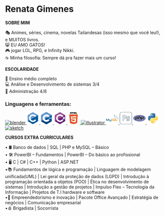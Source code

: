 # Renata Gimenes  
**SOBRE MIM**    
   
🎭 Animes, séries, cinema, novelas Tailandesas (isso mesmo que você leu!), e MUITOS livros.  
😸 EU AMO GATOS!  
🎮 jogar LOL, RPG, e Infinity Nikki.    
☕ Minha filosofia: Sempre dá pra fazer mais um curso!  

**ESCOLARIDADE**

📙    Ensino médio completo  
💻   Análise e Desenvolvimento de sistemas  3/4  
💼   Administração  4/8      





<h3 align="left">Linguagens e ferramentas:</h3>
<p align="left"> <a href="https://www.blender.org/" target="_blank" rel="noreferrer"> <img src="https://download.blender.org/branding/community/blender_community_badge_white.svg" alt="blender" width="40" height="40"/> </a> <a href="https://www.cprogramming.com/" target="_blank" rel="noreferrer"> <img src="https://raw.githubusercontent.com/devicons/devicon/master/icons/c/c-original.svg" alt="c" width="40" height="40"/> </a> <a href="https://www.w3schools.com/cpp/" target="_blank" rel="noreferrer"> <img src="https://raw.githubusercontent.com/devicons/devicon/master/icons/cplusplus/cplusplus-original.svg" alt="cplusplus" width="40" height="40"/> </a> <a href="https://www.w3schools.com/cs/" target="_blank" rel="noreferrer"> <img src="https://raw.githubusercontent.com/devicons/devicon/master/icons/csharp/csharp-original.svg" alt="csharp" width="40" height="40"/> </a> <a href="https://www.w3.org/html/" target="_blank" rel="noreferrer"> <img src="https://raw.githubusercontent.com/devicons/devicon/master/icons/html5/html5-original-wordmark.svg" alt="html5" width="40" height="40"/> </a> <a href="https://www.adobe.com/in/products/illustrator.html" target="_blank" rel="noreferrer"> <img src="https://www.vectorlogo.zone/logos/adobe_illustrator/adobe_illustrator-icon.svg" alt="illustrator" width="40" height="40"/> </a> <a href="https://www.mysql.com/" target="_blank" rel="noreferrer"> <img src="https://raw.githubusercontent.com/devicons/devicon/master/icons/mysql/mysql-original-wordmark.svg" alt="mysql" width="40" height="40"/> </a> <a href="https://www.photoshop.com/en" target="_blank" rel="noreferrer"> <img src="https://raw.githubusercontent.com/devicons/devicon/master/icons/photoshop/photoshop-line.svg" alt="photoshop" width="40" height="40"/> </a> <a href="https://www.php.net" target="_blank" rel="noreferrer"> <img src="https://raw.githubusercontent.com/devicons/devicon/master/icons/php/php-original.svg" alt="php" width="40" height="40"/> </a> <a href="https://www.python.org" target="_blank" rel="noreferrer"> <img src="https://raw.githubusercontent.com/devicons/devicon/master/icons/python/python-original.svg" alt="python" width="40" height="40"/> </a> <a href="https://www.sketch.com/" target="_blank" rel="noreferrer"> <img src="https://www.vectorlogo.zone/logos/sketchapp/sketchapp-icon.svg" alt="sketch" width="40" height="40"/> </a> </p>


**CURSOS EXTRA CURRICULARES**  

• 🛢 Banco de dados | SQL | PHP e MySQL – Básico   
• 🛠 PowerBI – Fundamentos | PowerBI – Do básico ao profissional     
• 🖥️ C | C# | C++ | Python | ASP.NET  
•📚  Fundamentos de lógica e programação | Linguagem de modelagem unificada(UML) | Lei geral da proteção de dados (LGPD) | Introdução à programação orientada a objetos (POO) | Ética no desenvolvimento de sistemas | Introdução a gestão de projetos | Impulso Flex – Tecnologia da Informação | Projetos de T.I hardware e software  
•💸 Empreendedorismo e inovação | Pacote Office Avançado | Estratégia de negócios | Comunicação empresarial  
•🩸 Brigadista | Socorrista














